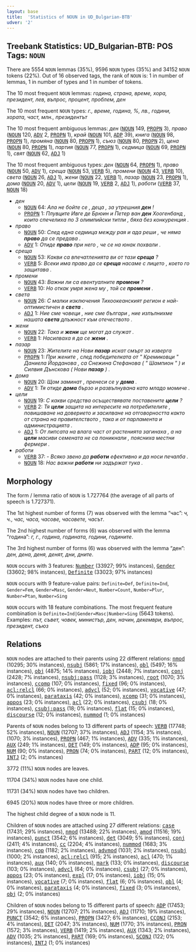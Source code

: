 ```yaml
---
layout: base
title:  'Statistics of NOUN in UD_Bulgarian-BTB'
udver: '2'
---
```


## Treebank Statistics: UD_Bulgarian-BTB: POS Tags: `NOUN`

There are 5554 `NOUN` lemmas (35%), 9596 `NOUN` types (35%) and 34152 `NOUN` tokens (22%).
Out of 16 observed tags, the rank of `NOUN` is: 1 in number of lemmas, 1 in number of types and 1 in number of tokens.

The 10 most frequent `NOUN` lemmas: <em>година, страна, време, хора, президент, лев, въпрос, процент, проблем, ден</em>

The 10 most frequent `NOUN` types:  <em>г., време, година, %, лв., години, хората, част, млн., президентът</em>

The 10 most frequent ambiguous lemmas: <em>ден</em> (<tt><a href="bg_btb-pos-NOUN.html">NOUN</a></tt> 149, <tt><a href="bg_btb-pos-PROPN.html">PROPN</a></tt> 3), <em>право</em> (<tt><a href="bg_btb-pos-NOUN.html">NOUN</a></tt> 120, <tt><a href="bg_btb-pos-ADV.html">ADV</a></tt> 2, <tt><a href="bg_btb-pos-PROPN.html">PROPN</a></tt> 1), <em>край</em> (<tt><a href="bg_btb-pos-NOUN.html">NOUN</a></tt> 101, <tt><a href="bg_btb-pos-ADP.html">ADP</a></tt> 39), <em>книга</em> (<tt><a href="bg_btb-pos-NOUN.html">NOUN</a></tt> 98, <tt><a href="bg_btb-pos-PROPN.html">PROPN</a></tt> 1), <em>промяна</em> (<tt><a href="bg_btb-pos-NOUN.html">NOUN</a></tt> 80, <tt><a href="bg_btb-pos-PROPN.html">PROPN</a></tt> 1), <em>съюз</em> (<tt><a href="bg_btb-pos-NOUN.html">NOUN</a></tt> 80, <tt><a href="bg_btb-pos-PROPN.html">PROPN</a></tt> 2), <em>цена</em> (<tt><a href="bg_btb-pos-NOUN.html">NOUN</a></tt> 80, <tt><a href="bg_btb-pos-PROPN.html">PROPN</a></tt> 1), <em>партия</em> (<tt><a href="bg_btb-pos-NOUN.html">NOUN</a></tt> 77, <tt><a href="bg_btb-pos-PROPN.html">PROPN</a></tt> 1), <em>седмица</em> (<tt><a href="bg_btb-pos-NOUN.html">NOUN</a></tt> 69, <tt><a href="bg_btb-pos-PROPN.html">PROPN</a></tt> 1), <em>свят</em> (<tt><a href="bg_btb-pos-NOUN.html">NOUN</a></tt> 62, <tt><a href="bg_btb-pos-ADJ.html">ADJ</a></tt> 1)

The 10 most frequent ambiguous types:  <em>ден</em> (<tt><a href="bg_btb-pos-NOUN.html">NOUN</a></tt> 64, <tt><a href="bg_btb-pos-PROPN.html">PROPN</a></tt> 1), <em>право</em> (<tt><a href="bg_btb-pos-NOUN.html">NOUN</a></tt> 50, <tt><a href="bg_btb-pos-ADV.html">ADV</a></tt> 1), <em>среща</em> (<tt><a href="bg_btb-pos-NOUN.html">NOUN</a></tt> 53, <tt><a href="bg_btb-pos-VERB.html">VERB</a></tt> 5), <em>промени</em> (<tt><a href="bg_btb-pos-NOUN.html">NOUN</a></tt> 43, <tt><a href="bg_btb-pos-VERB.html">VERB</a></tt> 10), <em>света</em> (<tt><a href="bg_btb-pos-NOUN.html">NOUN</a></tt> 26, <tt><a href="bg_btb-pos-ADJ.html">ADJ</a></tt> 1), <em>жени</em> (<tt><a href="bg_btb-pos-NOUN.html">NOUN</a></tt> 22, <tt><a href="bg_btb-pos-VERB.html">VERB</a></tt> 1), <em>пазар</em> (<tt><a href="bg_btb-pos-NOUN.html">NOUN</a></tt> 23, <tt><a href="bg_btb-pos-PROPN.html">PROPN</a></tt> 1), <em>дома</em> (<tt><a href="bg_btb-pos-NOUN.html">NOUN</a></tt> 20, <tt><a href="bg_btb-pos-ADV.html">ADV</a></tt> 1), <em>цели</em> (<tt><a href="bg_btb-pos-NOUN.html">NOUN</a></tt> 19, <tt><a href="bg_btb-pos-VERB.html">VERB</a></tt> 2, <tt><a href="bg_btb-pos-ADJ.html">ADJ</a></tt> 1), <em>работи</em> (<tt><a href="bg_btb-pos-VERB.html">VERB</a></tt> 37, <tt><a href="bg_btb-pos-NOUN.html">NOUN</a></tt> 18)


* <em>ден</em>
  * <tt><a href="bg_btb-pos-NOUN.html">NOUN</a></tt> 64: <em>Ала не бойте се , деца , за утрешния <b>ден</b> !</em>
  * <tt><a href="bg_btb-pos-PROPN.html">PROPN</a></tt> 1: <em>Плувците Ивге де Брюин и Петер ван <b>ден</b> Хоогенбанд , които спечелиха по 3 олимпийски титли , бяха без конкуренция .</em>
* <em>право</em>
  * <tt><a href="bg_btb-pos-NOUN.html">NOUN</a></tt> 50: <em>След една седмица между рая и ада реши , че няма <b>право</b> да се предава .</em>
  * <tt><a href="bg_btb-pos-ADV.html">ADV</a></tt> 1: <em>Отиде <b>право</b> при него , че се на юнак похвали .</em>
* <em>среща</em>
  * <tt><a href="bg_btb-pos-NOUN.html">NOUN</a></tt> 53: <em>Какви са впечатленията ви от тази <b>среща</b> ?</em>
  * <tt><a href="bg_btb-pos-VERB.html">VERB</a></tt> 5: <em>Всеки има право да се <b>среща</b> насаме с лицето , което го защитава .</em>
* <em>промени</em>
  * <tt><a href="bg_btb-pos-NOUN.html">NOUN</a></tt> 43: <em>Важни ли са евентуалните <b>промени</b> ?</em>
  * <tt><a href="bg_btb-pos-VERB.html">VERB</a></tt> 10: <em>Но откак умря жена му , той се <b>промени</b> .</em>
* <em>света</em>
  * <tt><a href="bg_btb-pos-NOUN.html">NOUN</a></tt> 26: <em>С малки изключения Тихоокеанският регион е най-оптимистичен в <b>света</b> .</em>
  * <tt><a href="bg_btb-pos-ADJ.html">ADJ</a></tt> 1: <em>Ние сме човеци , ние сме българи , ние изпълнихме нашата <b>света</b> длъжност към отечеството .</em>
* <em>жени</em>
  * <tt><a href="bg_btb-pos-NOUN.html">NOUN</a></tt> 22: <em>Така и <b>жени</b> ще могат да служат .</em>
  * <tt><a href="bg_btb-pos-VERB.html">VERB</a></tt> 1: <em>Насилваха я да се <b>жени</b> .</em>
* <em>пазар</em>
  * <tt><a href="bg_btb-pos-NOUN.html">NOUN</a></tt> 23: <em>Жителите на Нови <b>пазар</b> искат смърт за изверга</em>
  * <tt><a href="bg_btb-pos-PROPN.html">PROPN</a></tt> 1: <em>При жените , след победителката от " Кремиковци " Даниела Йорданова , са Снежина Стефанова ( " Шампион " ) и Силвия Дънскова ( Нови <b>пазар</b> ) .</em>
* <em>дома</em>
  * <tt><a href="bg_btb-pos-NOUN.html">NOUN</a></tt> 20: <em>Щом заминат , пренеси се у <b>дома</b> .</em>
  * <tt><a href="bg_btb-pos-ADV.html">ADV</a></tt> 1: <em>Тя отиде <b>дома</b> бързо и развълнувана като младо момиче .</em>
* <em>цели</em>
  * <tt><a href="bg_btb-pos-NOUN.html">NOUN</a></tt> 19: <em>С какви средства осъществявате поставените <b>цели</b> ?</em>
  * <tt><a href="bg_btb-pos-VERB.html">VERB</a></tt> 2: <em>Тя <b>цели</b> защита на интересите на потребителите , повишаване на доверието и засилване на отговорността както от страна на правителството , така и от парламента и администрацията .</em>
  * <tt><a href="bg_btb-pos-ADJ.html">ADJ</a></tt> 1: <em>От липсата на влага част от растенията загинаха , а на <b>цели</b> масиви семената не са поникнали , поясниха местни фермери .</em>
* <em>работи</em>
  * <tt><a href="bg_btb-pos-VERB.html">VERB</a></tt> 37: <em>- Всяко звено да <b>работи</b> ефективно и да носи печалба .</em>
  * <tt><a href="bg_btb-pos-NOUN.html">NOUN</a></tt> 18: <em>Нас важни <b>работи</b> ни задържат тука .</em>

## Morphology

The form / lemma ratio of `NOUN` is 1.727764 (the average of all parts of speech is 1.727371).

The 1st highest number of forms (7) was observed with the lemma “час”: <em>ч, ч., час, часа, часове, часовете, часът</em>.

The 2nd highest number of forms (6) was observed with the lemma “година”: <em>г, г., година, годината, години, годините</em>.

The 3rd highest number of forms (6) was observed with the lemma “ден”: <em>ден, дена, деня, денят, дни, дните</em>.

`NOUN` occurs with 3 features: <tt><a href="bg_btb-feat-Number.html">Number</a></tt> (33927; 99% instances), <tt><a href="bg_btb-feat-Gender.html">Gender</a></tt> (33602; 98% instances), <tt><a href="bg_btb-feat-Definite.html">Definite</a></tt> (33023; 97% instances)

`NOUN` occurs with 9 feature-value pairs: `Definite=Def`, `Definite=Ind`, `Gender=Fem`, `Gender=Masc`, `Gender=Neut`, `Number=Count`, `Number=Plur`, `Number=Ptan`, `Number=Sing`

`NOUN` occurs with 18 feature combinations.
The most frequent feature combination is `Definite=Ind|Gender=Masc|Number=Sing` (5643 tokens).
Examples: <em>път, съвет, човек, министър, ден, начин, декември, въпрос, президент, съюз</em>


## Relations

`NOUN` nodes are attached to their parents using 22 different relations: <tt><a href="bg_btb-dep-nmod.html">nmod</a></tt> (10295; 30% instances), <tt><a href="bg_btb-dep-nsubj.html">nsubj</a></tt> (5861; 17% instances), <tt><a href="bg_btb-dep-obl.html">obl</a></tt> (5497; 16% instances), <tt><a href="bg_btb-dep-obj.html">obj</a></tt> (4875; 14% instances), <tt><a href="bg_btb-dep-iobj.html">iobj</a></tt> (2448; 7% instances), <tt><a href="bg_btb-dep-conj.html">conj</a></tt> (2428; 7% instances), <tt><a href="bg_btb-dep-nsubj-pass.html">nsubj:pass</a></tt> (1128; 3% instances), <tt><a href="bg_btb-dep-root.html">root</a></tt> (1070; 3% instances), <tt><a href="bg_btb-dep-ccomp.html">ccomp</a></tt> (107; 0% instances), <tt><a href="bg_btb-dep-fixed.html">fixed</a></tt> (96; 0% instances), <tt><a href="bg_btb-dep-acl-relcl.html">acl:relcl</a></tt> (66; 0% instances), <tt><a href="bg_btb-dep-advcl.html">advcl</a></tt> (52; 0% instances), <tt><a href="bg_btb-dep-vocative.html">vocative</a></tt> (47; 0% instances), <tt><a href="bg_btb-dep-parataxis.html">parataxis</a></tt> (42; 0% instances), <tt><a href="bg_btb-dep-xcomp.html">xcomp</a></tt> (31; 0% instances), <tt><a href="bg_btb-dep-appos.html">appos</a></tt> (23; 0% instances), <tt><a href="bg_btb-dep-acl.html">acl</a></tt> (22; 0% instances), <tt><a href="bg_btb-dep-csubj.html">csubj</a></tt> (18; 0% instances), <tt><a href="bg_btb-dep-csubj-pass.html">csubj:pass</a></tt> (18; 0% instances), <tt><a href="bg_btb-dep-flat.html">flat</a></tt> (15; 0% instances), <tt><a href="bg_btb-dep-discourse.html">discourse</a></tt> (12; 0% instances), <tt><a href="bg_btb-dep-nummod.html">nummod</a></tt> (1; 0% instances)

Parents of `NOUN` nodes belong to 13 different parts of speech: <tt><a href="bg_btb-pos-VERB.html">VERB</a></tt> (17748; 52% instances), <tt><a href="bg_btb-pos-NOUN.html">NOUN</a></tt> (12707; 37% instances), <tt><a href="bg_btb-pos-ADJ.html">ADJ</a></tt> (1154; 3% instances),  (1070; 3% instances), <tt><a href="bg_btb-pos-PROPN.html">PROPN</a></tt> (467; 1% instances), <tt><a href="bg_btb-pos-ADV.html">ADV</a></tt> (335; 1% instances), <tt><a href="bg_btb-pos-AUX.html">AUX</a></tt> (249; 1% instances), <tt><a href="bg_btb-pos-DET.html">DET</a></tt> (149; 0% instances), <tt><a href="bg_btb-pos-ADP.html">ADP</a></tt> (95; 0% instances), <tt><a href="bg_btb-pos-NUM.html">NUM</a></tt> (90; 0% instances), <tt><a href="bg_btb-pos-PRON.html">PRON</a></tt> (74; 0% instances), <tt><a href="bg_btb-pos-PART.html">PART</a></tt> (12; 0% instances), <tt><a href="bg_btb-pos-INTJ.html">INTJ</a></tt> (2; 0% instances)

3772 (11%) `NOUN` nodes are leaves.

11704 (34%) `NOUN` nodes have one child.

11731 (34%) `NOUN` nodes have two children.

6945 (20%) `NOUN` nodes have three or more children.

The highest child degree of a `NOUN` node is 11.

Children of `NOUN` nodes are attached using 27 different relations: <tt><a href="bg_btb-dep-case.html">case</a></tt> (17431; 29% instances), <tt><a href="bg_btb-dep-nmod.html">nmod</a></tt> (13488; 22% instances), <tt><a href="bg_btb-dep-amod.html">amod</a></tt> (11516; 19% instances), <tt><a href="bg_btb-dep-punct.html">punct</a></tt> (3542; 6% instances), <tt><a href="bg_btb-dep-det.html">det</a></tt> (3049; 5% instances), <tt><a href="bg_btb-dep-conj.html">conj</a></tt> (2411; 4% instances), <tt><a href="bg_btb-dep-cc.html">cc</a></tt> (2204; 4% instances), <tt><a href="bg_btb-dep-nummod.html">nummod</a></tt> (1683; 3% instances), <tt><a href="bg_btb-dep-cop.html">cop</a></tt> (1182; 2% instances), <tt><a href="bg_btb-dep-advmod.html">advmod</a></tt> (1031; 2% instances), <tt><a href="bg_btb-dep-nsubj.html">nsubj</a></tt> (1000; 2% instances), <tt><a href="bg_btb-dep-acl-relcl.html">acl:relcl</a></tt> (915; 2% instances), <tt><a href="bg_btb-dep-acl.html">acl</a></tt> (470; 1% instances), <tt><a href="bg_btb-dep-aux.html">aux</a></tt> (140; 0% instances), <tt><a href="bg_btb-dep-mark.html">mark</a></tt> (133; 0% instances), <tt><a href="bg_btb-dep-discourse.html">discourse</a></tt> (103; 0% instances), <tt><a href="bg_btb-dep-advcl.html">advcl</a></tt> (64; 0% instances), <tt><a href="bg_btb-dep-csubj.html">csubj</a></tt> (27; 0% instances), <tt><a href="bg_btb-dep-appos.html">appos</a></tt> (23; 0% instances), <tt><a href="bg_btb-dep-expl.html">expl</a></tt> (17; 0% instances), <tt><a href="bg_btb-dep-iobj.html">iobj</a></tt> (15; 0% instances), <tt><a href="bg_btb-dep-vocative.html">vocative</a></tt> (7; 0% instances), <tt><a href="bg_btb-dep-flat.html">flat</a></tt> (6; 0% instances), <tt><a href="bg_btb-dep-obl.html">obl</a></tt> (4; 0% instances), <tt><a href="bg_btb-dep-parataxis.html">parataxis</a></tt> (4; 0% instances), <tt><a href="bg_btb-dep-fixed.html">fixed</a></tt> (3; 0% instances), <tt><a href="bg_btb-dep-obj.html">obj</a></tt> (2; 0% instances)

Children of `NOUN` nodes belong to 15 different parts of speech: <tt><a href="bg_btb-pos-ADP.html">ADP</a></tt> (17453; 29% instances), <tt><a href="bg_btb-pos-NOUN.html">NOUN</a></tt> (12707; 21% instances), <tt><a href="bg_btb-pos-ADJ.html">ADJ</a></tt> (11710; 19% instances), <tt><a href="bg_btb-pos-PUNCT.html">PUNCT</a></tt> (3542; 6% instances), <tt><a href="bg_btb-pos-PROPN.html">PROPN</a></tt> (3427; 6% instances), <tt><a href="bg_btb-pos-CCONJ.html">CCONJ</a></tt> (2153; 4% instances), <tt><a href="bg_btb-pos-DET.html">DET</a></tt> (2047; 3% instances), <tt><a href="bg_btb-pos-NUM.html">NUM</a></tt> (1770; 3% instances), <tt><a href="bg_btb-pos-PRON.html">PRON</a></tt> (1572; 3% instances), <tt><a href="bg_btb-pos-VERB.html">VERB</a></tt> (1419; 2% instances), <tt><a href="bg_btb-pos-AUX.html">AUX</a></tt> (1343; 2% instances), <tt><a href="bg_btb-pos-ADV.html">ADV</a></tt> (1035; 2% instances), <tt><a href="bg_btb-pos-PART.html">PART</a></tt> (169; 0% instances), <tt><a href="bg_btb-pos-SCONJ.html">SCONJ</a></tt> (122; 0% instances), <tt><a href="bg_btb-pos-INTJ.html">INTJ</a></tt> (1; 0% instances)

